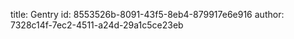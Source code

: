 title: Gentry
id: 8553526b-8091-43f5-8eb4-879917e6e916
author: 7328c14f-7ec2-4511-a24d-29a1c5ce23eb
